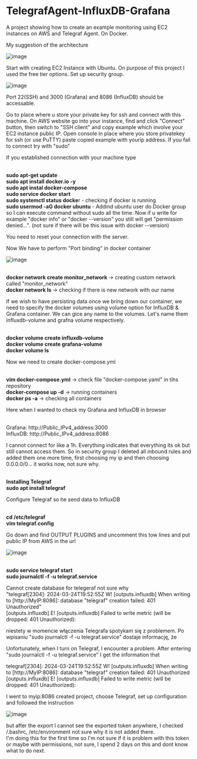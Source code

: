 # TelegrafAgent-InfluxDB-Grafana
A project showing how to create an example monitoring using EC2 instances on AWS and Telegraf Agent. On Docker.

My suggestion of the architecture

![image](https://github.com/jeti20/Docker-InfluxDB-Grafana.Telegraf/assets/61649661/c36d7ac2-15c8-4557-ac0f-e69d69d130c8)



Start with creating EC2 Instance with Ubuntu. On purpose of this project I used the free tier options. Set up security group.

![image](https://github.com/jeti20/Docker-InfluxDB-Grafana.Telegraf/assets/61649661/c6b5dba7-a09e-40a9-b7d6-5cc50051218f)


Port 22(SSH) and 3000 (Grafana) and 8086 (InfluxDB) should be accessable.

Go to place where u store your private key for ssh and connect with this machine. On AWS website go into your instance, find and click "Connect" button, then switch to "SSH client" and copy example which involve your EC2 instance public IP. Open console in place where you store privatekey for ssh (or use PuTTY) paste copied example with yourip address. If you fail to connect try with "sudo"

If you established connection with your machine type

<br>**sudo apt-get update**
<br>**sudo apt install docker.io -y**
<br>**sudo apt instal docker-compose**
<br>**sudo service docker start**
<br>**sudo systemctl status docke**r - checking if docker is running
<br>**sudo usermod -aG docker ubuntu** - Addind ubuntu user do Docker group so I can execute command without sudo all the time. Now if u write for example "docker info" or "docker --version" you still will get "permission denied...". (not sure if there will be this issue with docker --version)

You need to reset your connection with the server.

Now We have to perform "Port binding" in docker container

![image](https://github.com/jeti20/TelegrafAgent-InfluxDB-Grafana/assets/61649661/905aa51a-5408-4695-8829-cb27c7cd5452)

<br>**docker network create monitor_network** -> creating custom network called "monitor_network"
<br>**docker network ls** -> checking if there is new network with our name

If we wish to have persisting data once we bring down our container, we need to specify the docker volumes using volume option for InfluxDB & Grafana container. We can gice any name to the volumes. Let's name them influxdb-volume and grafna volume respectively.

<br>**docker volume create influxdb-volume**
<br>**docker volume create grafana-volume**
<br>**docker volume ls**

Now we need to create docker-compose.yml
 
<br>**vim docker-compose.yml** -> check file "docker-compose.yaml" in tihs repository
<br>**docker-compose up -d** -> running containers
<br>**docker ps -a** -> checking all containers

Here when I wanted to check my Grafana and InfluxDB in browser 

<br>Grafana: http://Public_IPv4_address:3000
<br>InfluxDB: http://Public_IPv4_address:8086

I cannot connect for like a 1h. Everything indicates that everything its ok but still cannot access them. So in security group I deleted all inbound rules and added them one more time, first choosing my ip and then choosing 0.0.0.0/0... it works now, not sure why.

<br>**Installing Telegraf**
<br>**sudo apt install telegraf**

Configure Telegraf so he send data to InfluxDB

<br>**cd /etc/telegraf**
<br>**vim telegraf.config**

Go down and find OUTPUT PLUGINS and uncomment this tow lines and put public IP from AWS in the url 

![image](https://github.com/jeti20/TelegrafAgent-InfluxDB-Grafana/assets/61649661/c2748309-cf21-4e84-b08a-68720200f1c9)

<br>**sudo service telegraf start**
<br>**sudo journalctl -f -u telegraf.service**

Cannot create database for telegeraf not sure why
<br>"telegraf[2304]: 2024-03-24T19:52:55Z W! [outputs.influxdb] When writing to [http://MyIP:8086]: database "telegraf" creation failed: 401 Unauthorized"
<br>[outputs.influxdb] E! [outputs.influxdb] Failed to write metric (will be dropped: 401 Unauthorized):


niestety w momencie włączenia Telegrafa spotykam się z problemem. Po wpisaniu "sudo journalctl -f -u telegraf.service" dostaje informację, że

Unfortunately, when I turn on Telegraf, I encounter a problem. After entering "sudo journalctl -f -u telegraf.service" I get the information that

telegraf[2304]: 2024-03-24T19:52:55Z W! [outputs.influxdb] When writing to [http://MyIP:8086]: database "telegraf" creation failed: 401 Unauthorized
[outputs.influxdb] E! [outputs.influxdb] Failed to write metric (will be dropped: 401 Unauthorized):

I went to myip:8086 created project, choose Telegraf, set up configuration and followed the instruction

![image](https://github.com/jeti20/Docker-InfluxDB-Grafana.Telegraf/assets/61649661/08876678-ced9-4e17-845d-227965712f52)

but after the export I cannot see the exported token anywhere, I checked /.bashrc, /etc/environment not sure why it is not added there. 
<br> I'm doing this for the first time so I'm not sure if it is problem with this token or maybe with permissions, not sure, I spend 2 days on this and dont know what to do next.

